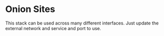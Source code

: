 # Onion Sites

This stack can be used across many different interfaces. Just update the external network and service and port to use.
